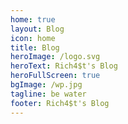 ```yaml
---
home: true
layout: Blog
icon: home
title: Blog
heroImage: /logo.svg
heroText: Rich4$t's Blog
heroFullScreen: true
bgImage: /wp.jpg
tagline: be water
footer: Rich4$t's Blog
---
```


